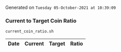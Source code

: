 Generated on `Tuesday 05-October-2021 at 10:39:09`

### Current to Target Coin Ratio
`current_coin_ratio.sh`

Date|Current|Target|Ratio
---|---|---|---
